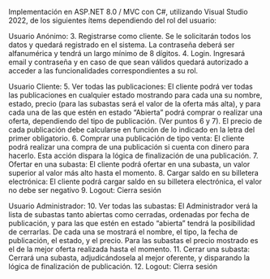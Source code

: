 Implementación en ASP.NET 8.0 / MVC con C#, utilizando Visual Studio 2022, de los siguientes ítems
dependiendo del rol del usuario:

Usuario Anónimo:
3. Registrarse como cliente. Se le solicitarán todos los datos y quedará registrado en el sistema. La
contraseña deberá ser alfanumérica y tendrá un largo mínimo de 8 dígitos.
4. Login. Ingresará email y contraseña y en caso de que sean válidos quedará autorizado a acceder a las
funcionalidades correspondientes a su rol.

Usuario Cliente:
5. Ver todas las publicaciones: El cliente podrá ver todas las publicaciones en cualquier estado mostrando
para cada una su nombre, estado, precio (para las subastas será el valor de la oferta más alta), y para
cada una de las que estén en estado “Abierta” podrá comprar o realizar una oferta, dependiendo del tipo
de publicación. (Ver puntos 6 y 7). El precio de cada publicación debe calcularse en función de lo
indicado en la letra del primer obligatorio.
6. Comprar una publicación de tipo venta: El cliente podrá realizar una compra de una publicación si
cuenta con dinero para hacerlo. Esta acción dispara la lógica de finalización de una publicación.
7. Ofertar en una subasta: El cliente podrá ofertar en una subasta, un valor superior al valor más alto hasta
el momento.
8. Cargar saldo en su billetera electrónica: El cliente podrá cargar saldo en su billetera electrónica, el
valor no debe ser negativo
9. Logout: Cierra sesión

Usuario Administrador:
10. Ver todas las subastas: El Administrador verá la lista de subastas tanto abiertas como cerradas,
ordenadas por fecha de publicación, y para las que estén en estado “abierta” tendrá la posibilidad de
cerrarlas. De cada una se mostrará el nombre, el tipo, la fecha de publicación, el estado, y el precio. Para
las subastas el precio mostrado es el de la mejor oferta realizada hasta el momento.
11. Cerrar una subasta: Cerrará una subasta, adjudicándosela al mejor oferente, y disparando la lógica de
finalización de publicación.
12. Logout: Cierra sesión 
